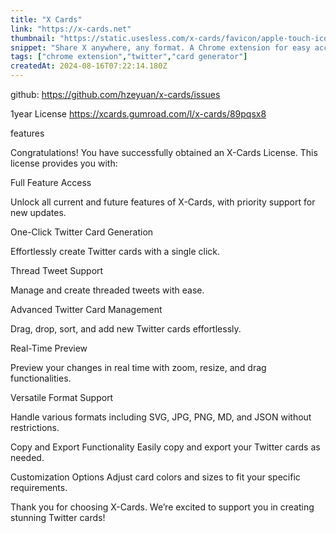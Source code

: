 ```yaml
---
title: "X Cards"
link: "https://x-cards.net"
thumbnail: "https://static.usesless.com/x-cards/favicon/apple-touch-icon.png"
snippet: "Share X anywhere, any format. A Chrome extension for easy access to X posts in multiple formats."
tags: ["chrome extension","twitter","card generator"]
createdAt: 2024-08-16T07:22:14.180Z
---
```

github: https://github.com/hzeyuan/x-cards/issues

 1year  License
https://xcards.gumroad.com/l/x-cards/89pqsx8

features

Congratulations! You have successfully obtained an X-Cards License. This license provides you with:





Full Feature Access  

  Unlock all current and future features of X-Cards, with priority support for new updates.





One-Click Twitter Card Generation  

  Effortlessly create Twitter cards with a single click.





Thread Tweet Support  

  Manage and create threaded tweets with ease.





Advanced Twitter Card Management  

  Drag, drop, sort, and add new Twitter cards effortlessly.





Real-Time Preview  

  Preview your changes in real time with zoom, resize, and drag functionalities.





Versatile Format Support  



Handle various formats including SVG, JPG, PNG, MD, and JSON without restrictions.



Copy and Export Functionality    Easily copy and export your Twitter cards as needed.



Customization Options    Adjust card colors and sizes to fit your specific requirements.

Thank you for choosing X-Cards. We’re excited to support you in creating stunning Twitter cards!
